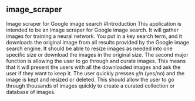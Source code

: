 ## image_scraper
Image scraper for Google image search
#Introduction
This application is intended to be an image scraper for Google image search. It will gather images for training a neural network. You put in a key search term, and it downloads the original image from all results provided by the Google image search engine. It should be able to resize images as needed into one specific size or download the images in the original size. The second major function is allowing the user to go through and curate images. This means that it will present the users with all the downloaded images and ask the user if they want to keep it. The user quickly presses y/n (yes/no) and the image is kept and resized or deleted. This should allow the user to go through thousands of images quickly to create a curated collection or database of images.
